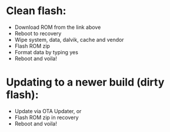 # Clean flash:
- Download ROM from the link above
- Reboot to recovery 
- Wipe system, data, dalvik, cache and vendor
- Flash ROM zip
- Format data by typing yes
- Reboot and voila!

# Updating to a newer build (dirty flash):
- Update via OTA Updater, or
- Flash ROM zip in recovery
- Reboot and voila!
